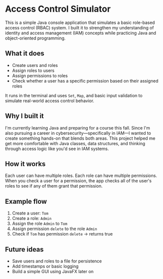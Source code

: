 # Access Control Simulator

This is a simple Java console application that simulates a basic role-based access control (RBAC) system. I built it to strengthen my understanding of identity and access management (IAM) concepts while practicing Java and object-oriented programming.

## What it does

- Create users and roles
- Assign roles to users
- Assign permissions to roles
- Check whether a user has a specific permission based on their assigned roles

It runs in the terminal and uses `Set`, `Map`, and basic input validation to simulate real-world access control behavior.

## Why I built it

I'm currently learning Java and preparing for a course this fall. Since I'm also pursuing a career in cybersecurity—specifically in IAM—I wanted to create something hands-on that blends both areas. This project helped me get more comfortable with Java classes, data structures, and thinking through access logic like you'd see in IAM systems.

## How it works

Each user can have multiple roles. Each role can have multiple permissions. When you check a user for a permission, the app checks all of the user's roles to see if any of them grant that permission.

## Example flow

1. Create a user: `Tom`
2. Create a role: `Admin`
3. Assign the role `Admin` to `Tom`
4. Assign permission `delete` to the role `Admin`
5. Check if `Tom` has permission `delete` → returns true

## Future ideas

- Save users and roles to a file for persistence
- Add timestamps or basic logging
- Build a simple GUI using JavaFX later on

